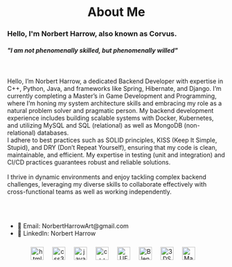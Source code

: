 <h1 align="center"><b>About Me</b></h1>

  <h3>Hello, I'm Norbert Harrow, also known as Corvus.</h3>
  <h5>"I am not phenomenally skilled, but phenomenally willed"</h5>
  <br>
<p>
  Hello, I’m Norbert Harrow, a dedicated Backend Developer with expertise in C++, Python, Java, and frameworks like Spring, Hibernate, and Django. I’m currently completing a Master’s in Game Development and Programming, where I’m honing my system architecture skills and embracing my role as a natural problem solver and pragmatic person. My backend development experience includes building scalable systems with Docker, Kubernetes, and utilizing MySQL and SQL (relational) as well as MongoDB (non-relational) databases.
<br>
I adhere to best practices such as SOLID principles, KISS (Keep It Simple, Stupid), and DRY (Don’t Repeat Yourself), ensuring that my code is clean, maintainable, and efficient. My expertise in testing (unit and integration) and CI/CD practices guarantees robust and reliable solutions.
<br>
  <br>
I thrive in dynamic environments and enjoy tackling complex backend challenges, leveraging my diverse skills to collaborate effectively with cross-functional teams as well as working independently.</p>
<br>
  <br>
  <ul>
<li>📧 Email: NorbertHarrowArt@gmail.com</li>

<li>🔗 LinkedIn: Norbert Harrow</li>
  </ul>

###

<div align="center">
  <img src="https://cdn.jsdelivr.net/gh/devicons/devicon/icons/html5/html5-original.svg" height="30" alt="html5 logo"  />
  <img width="12" />
  <img src="https://cdn.jsdelivr.net/gh/devicons/devicon/icons/css3/css3-original.svg" height="30" alt="css3 logo"  />
  <img width="12" />
  <img src="https://cdn.jsdelivr.net/gh/devicons/devicon/icons/java/java-original.svg" height="30" alt="java logo"  />
  <img width="12" />
  <img src="https://cdn.jsdelivr.net/gh/devicons/devicon/icons/cplusplus/cplusplus-original.svg" height="30" alt="c++ logo"  />
  <img width="12" />
  <img src="https://cdn.jsdelivr.net/gh/devicons/devicon/icons/unrealengine/unrealengine-original.svg" height="30" alt="UE logo"  />
  <img width="12" />
  <img src="https://cdn.jsdelivr.net/gh/devicons/devicon/icons/blender/blender-original.svg" height="30" alt="Blender logo"  />
  <img width="12" />
  <img src="https://cdn.jsdelivr.net/gh/devicons/devicon/icons/threedsmax/threedsmax-original.svg" height="30" alt="3DSmax logo"  />
  <img width="12" />
  <img src="https://cdn.jsdelivr.net/gh/devicons/devicon/icons/maya/maya-original.svg" height="30" alt="Maya logo"  />
  <img width="12" />
</div>

<br clear="both">
